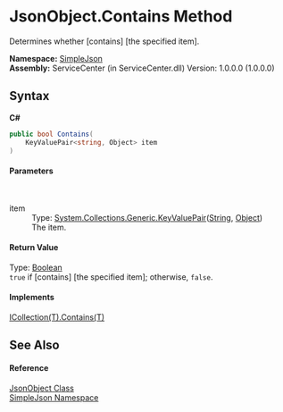 # JsonObject.Contains Method 
 

Determines whether [contains] [the specified item].

**Namespace:**&nbsp;<a href="ea63a809-e4a6-ba19-c147-e5c6fb6b1f81">SimpleJson</a><br />**Assembly:**&nbsp;ServiceCenter (in ServiceCenter.dll) Version: 1.0.0.0 (1.0.0.0)

## Syntax

**C#**<br />
``` C#
public bool Contains(
	KeyValuePair<string, Object> item
)
```


#### Parameters
&nbsp;<dl><dt>item</dt><dd>Type: <a href="http://msdn2.microsoft.com/zh-cn/library/5tbh8a42" target="_blank">System.Collections.Generic.KeyValuePair</a>(<a href="http://msdn2.microsoft.com/zh-cn/library/s1wwdcbf" target="_blank">String</a>, <a href="http://msdn2.microsoft.com/zh-cn/library/e5kfa45b" target="_blank">Object</a>)<br />The item.</dd></dl>

#### Return Value
Type: <a href="http://msdn2.microsoft.com/zh-cn/library/a28wyd50" target="_blank">Boolean</a><br />`true` if [contains] [the specified item]; otherwise, `false`.

#### Implements
<a href="http://msdn2.microsoft.com/zh-cn/library/k5cf1d56" target="_blank">ICollection(T).Contains(T)</a><br />

## See Also


#### Reference
<a href="b548c5de-7a49-c3d8-648f-f4f1646e49bc">JsonObject Class</a><br /><a href="ea63a809-e4a6-ba19-c147-e5c6fb6b1f81">SimpleJson Namespace</a><br />